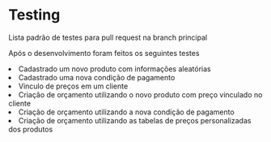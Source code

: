 # Testing

<p>Lista padrão de testes para pull request na branch principal</p>

<p>Após o desenvolvimento foram feitos os seguintes testes</p>
</ol>
  <li>Cadastrado um novo produto com informações aleatórias</li>
  <li>Cadastrado uma nova condição de pagamento</li>
  <li>Vinculo de preços em um cliente</li>
  <li>Criação de orçamento utilizando o novo produto com preço vinculado no cliente</li>
  <li>Criação de orçamento utilizando a nova condição de pagamento</li>
  <li>Criação de orçamento utilizando as tabelas de preços personalizadas dos produtos</li>
</ol>

